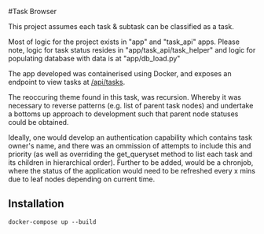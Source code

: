 #Task Browser


This project assumes each task & subtask can be classified as a task.

Most of logic for the project exists in "app" and "task_api" apps. Please note, logic for task status resides in "app/task_api/task_helper" and logic for populating database with data is at "app/db_load.py"

The app developed was containerised using Docker, and exposes an endpoint to view tasks at [/api/tasks](http://127.0.0.1:8000/api/tasks/).

The reoccuring theme found in this task, was recursion. Whereby it was necessary to reverse patterns (e.g. list of parent task nodes) and undertake a bottoms up approach to development such that parent node statuses could be obtained.

Ideally, one would develop an authentication capability which contains task owner's name, and there was an ommission of attempts to include this and priority (as well as overriding the get_queryset method to list each task and its children in hierarchical order). Further to be added, would be a chronjob, where the status of the application would need to be refreshed every x mins due to leaf nodes depending on current time.

## Installation
```
docker-compose up --build
```






